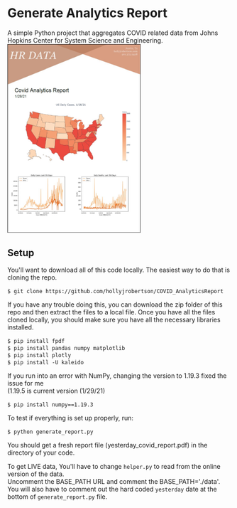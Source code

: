 # Generate Analytics Report
A simple Python project that aggregates COVID related data from Johns Hopkins Center for System Science and Engineering.     
<img src="resources/cover_page.jpg" alt="Analytics Report" width="300"/>

## Setup
You'll want to download all of this code locally. The easiest way to do that is cloning the repo.
```
$ git clone https://github.com/hollyjrobertson/COVID_AnalyticsReport
```
If you have any trouble doing this, you can download the zip folder of this repo and then extract the files to a local file. Once you have all the files cloned locally, you should make sure you have all the necessary libraries installed.
```
$ pip install fpdf
$ pip install pandas numpy matplotlib
$ pip install plotly
$ pip install -U kaleido
```
If you run into an error with NumPy, changing the version to 1.19.3 fixed the issue for me <br/>(1.19.5 is current version (1/29/21)
```
$ pip install numpy==1.19.3
```
To test if everything is set up properly, run:
```
$ python generate_report.py
```

You should get a fresh report file (yesterday_covid_report.pdf) in the directory of your code. <br/>

To get LIVE data, You'll have to change `helper.py` to read from the online version of the data. <br/> 
Uncomment the BASE_PATH URL and comment the BASE_PATH='./data'.<br/> 
You will also have to comment out the hard coded `yesterday` date at the bottom of `generate_report.py` file. 

